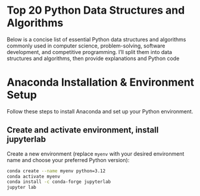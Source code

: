 # Top 20 Python Data Structures and Algorithms

Below is a concise list of essential Python data structures and algorithms commonly used in computer science, problem-solving, software development, and competitive programming. I’ll split them into data structures and algorithms, then provide explanations and Python code

# Anaconda Installation & Environment Setup

Follow these steps to install Anaconda and set up your Python environment.

## Create and activate environment, install jupyterlab

Create a new environment (replace `myenv` with your desired environment name and choose your preferred Python version):

```bash
conda create --name myenv python=3.12
conda activate myenv
conda install -c conda-forge jupyterlab
jupyter lab
